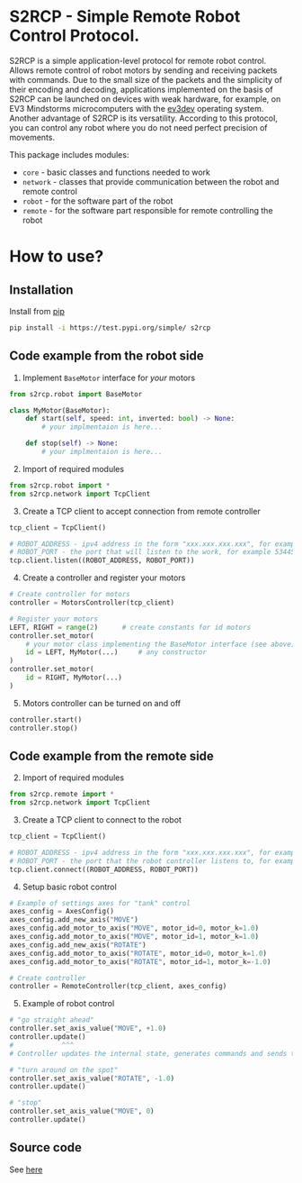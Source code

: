 # S2RCP - Simple Remote Robot Control Protocol.

S2RCP is a simple application-level protocol for remote robot control. Allows remote control of robot motors by sending and receiving packets with commands. Due to the small size of the packets and the simplicity of their encoding and decoding, applications implemented on the basis of S2RCP can be launched on devices with weak hardware, for example, on EV3 Mindstorms microcomputers with the [ev3dev](https://www.ev3dev.org/) operating system. Another advantage of S2RCP is its versatility. According to this protocol, you can control any robot where you do not need perfect precision of movements.

This package includes modules:
 - `core` - basic classes and functions needed to work
 - `network` - classes that provide communication between the robot and remote control
 - `robot` - for the software part of the robot
 - `remote` - for the software part responsible for remote controlling the robot

# How to use?

## Installation

Install from [pip](https://test.pypi.org/project/s2rcp/)
```sh
pip install -i https://test.pypi.org/simple/ s2rcp
```

## Code example from the robot side

1. Implement `BaseMotor` interface for _your_ motors
```py
from s2rcp.robot import BaseMotor

class MyMotor(BaseMotor):
    def start(self, speed: int, inverted: bool) -> None:
        # your implmentaion is here...

    def stop(self) -> None:
        # your implmentaion is here...
```

2. Import of required modules
```py
from s2rcp.robot import *
from s2rcp.network import TcpClient
```

3. Create a TCP client to accept connection from remote controller
```py
tcp_client = TcpClient()

# ROBOT_ADDRESS - ipv4 address in the form "xxx.xxx.xxx.xxx", for example "192.168.1.10"
# ROBOT_PORT - the port that will listen to the work, for example 53445
tcp.client.listen((ROBOT_ADDRESS, ROBOT_PORT))
```

4. Create a controller and register your motors
```py
# Create controller for motors
controller = MotorsController(tcp_client)

# Register your motors
LEFT, RIGHT = range(2)      # create constants for id motors
controller.set_motor(
    # your motor class implementing the BaseMotor interface (see above)
    id = LEFT, MyMotor(...)     # any constructor
)
controller.set_motor(
    id = RIGHT, MyMotor(...)
)
```

5. Motors controller can be turned on and off
```py
controller.start()
controller.stop()
```

## Code example from the remote side

2. Import of required modules
```py
from s2rcp.remote import *
from s2rcp.network import TcpClient
```

3. Create a TCP client to connect to the robot
```py
tcp_client = TcpClient()

# ROBOT_ADDRESS - ipv4 address in the form "xxx.xxx.xxx.xxx", for example "192.168.1.10"
# ROBOT_PORT - the port that the robot controller listens to, for example 53445
tcp.client.connect((ROBOT_ADDRESS, ROBOT_PORT))
```

4. Setup basic robot control
```py
# Example of settings axes for "tank" control
axes_config = AxesConfig()
axes_config.add_new_axis("MOVE")
axes_config.add_motor_to_axis("MOVE", motor_id=0, motor_k=1.0)
axes_config.add_motor_to_axis("MOVE", motor_id=1, motor_k=1.0)
axes_config.add_new_axis("ROTATE")
axes_config.add_motor_to_axis("ROTATE", motor_id=0, motor_k=1.0)
axes_config.add_motor_to_axis("ROTATE", motor_id=1, motor_k=-1.0)

# Create controller
controller = RemoteController(tcp_client, axes_config)
```

5. Example of robot control
```py
# "go straight ahead"
controller.set_axis_value("MOVE", +1.0)
controller.update() 
#            ^^^ 
# Controller updates the internal state, generates commands and sends them to the robot

# "turn around on the spot"
controller.set_axis_value("ROTATE", -1.0)
controller.update()

# "stop"
controller.set_axis_value("MOVE", 0)
controller.update()
```

## Source code
See [here](https://gitlab.com/zhikh/s2rcp)


